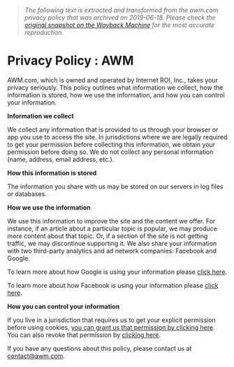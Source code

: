 > *The following text is extracted and transformed from the awm.com privacy policy that was archived on 2019-06-18. Please check the [original snapshot on the Wayback Machine](https://web.archive.org/web/20190618231459id_/https%3A//awm.com/privacy) for the most accurate reproduction.*

# Privacy Policy : AWM

AWM.com, which is owned and operated by Internet ROI, Inc., takes your privacy seriously. This policy outlines what information we collect, how the information is stored, how we use the information, and how you can control your information. 

**Information we collect**

We collect any information that is provided to us through your browser or app you use to access the site. In jurisdictions where we are legally required to get your permission before collecting this information, we obtain your permission before doing so. We do not collect any personal information (name, address, email address, etc.). 

**How this information is stored**

The information you share with us may be stored on our servers in log files or databases. 

**How we use the information**

We use this information to improve the site and the content we offer. For instance, if an article about a particular topic is popular, we may produce more content about that topic. Or, if a section of the site is not getting traffic, we may discontinue supporting it. We also share your information with two third-party analytics and ad network companies: Facebook and Google. 

To learn more about how Google is using your information please [click here](https://policies.google.com/technologies/partner-sites).

To learn more about how Facebook is using your information please [click here](https://www.facebook.com/policy.php).

**How you can control your information**

If you live in a jurisdiction that requires us to get your explicit permission before using cookies, [you can grant us that permission by clicking here](https://web.archive.org/cookies_allow.php). You can also revoke that permission by [clicking here](https://web.archive.org/cookies/revoke.php).

If you have any questions about this policy, please contact us at contact@awm.com.
